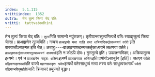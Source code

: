```yaml
---
index:  5.1.115
vrittiindex:  1352
sutra:  तेन तुल्यं क्रिया चेद् बतिः
vritti:  tattvabodhini 
---
```


तेन तुल्यं क्रिया चेद् बतिः। `तुल्य`मिति सामान्ये नपुंसकम्। तृतीयान्तात्तुल्यमित्यर्थे वतिः स्याद्यत्तुल्यं क्रिया चेत्सा। ब्राआहृणेन तुल्यमिति। नन्वत्र `ब्राआहृणो यथा वर्तते तथा क्षत्रियादिकर्तृकाध्ययनं वर्तते` इति वाक्यार्थोऽसङ्गत इति चेत्। अत्राहुः----ब्राआहृणशब्दस्यत्कर्तृकाध्ययने लक्षणया वर्तते। `ब्राआहृणकर्तृकाध्ययनतुल्याध्ययनं वाक्यार्थः`इति न कोऽपि दोषः। गुणतुल्ये इति। उपलक्षणमिदम्। अक्रियातुल्य इत्यर्थः। एवं च `ब्राआहृणेन सदृशः क्षत्त्रियः`इत्यर्थे `ब्राआहृणवत् क्षत्त्रियः`इति प्रयोगोऽसाधुरेव [इति]। अतएव `पर्वतो वह्निमान्महानवसदि`ति वाक्ये `महानससदृशः पर्वतः`इत्यर्थे वतेरसाधुत्वं मत्वा तस्य वतेः साधुत्वरक्षमार्थं `पर्वतो वह्निमान्भवितुमर्हती`त्यादि क्रियापदं प्रयुज्यते वृद्धाः।

